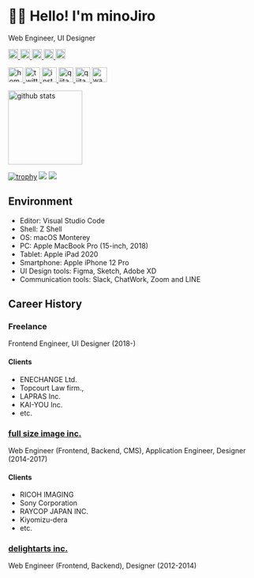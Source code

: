 # 🧑‍💻 Hello! I'm minoJiro

Web Engineer, UI Designer

<p> 
  <a target="_blank" ref="noopener" href="http://twitter.com/minojiro">
    <img height="20" src="https://img.shields.io/twitter/follow/minojiro?label=Twitter&logo=twitter&style=flat" />
  </a>
  <a target="_blank" ref="noopener" href="https://github.com/minojiro">
    <img height="20" src="https://img.shields.io/github/followers/minojiro?label=follow&logo=github&style=flat" />
  </a>
  <a target="_blank" ref="noopener" href="http://qiita.com/minojiro">
    <img height="20" src="https://qiita-badge.apiapi.app/s/minojiro/posts.svg" />
  </a>
  <a target="_blank" ref="noopener" href="https://zenn.dev/minojiro">
    <img height="20" src="https://zenn.badge.nikaera.com/s/minojiro/likes" />
  </a>
  <a target="_blank" ref="noopener" href="http://qiita.com/minojiro">
    <img height="20" src="https://qiita-badge.apiapi.app/s/minojiro/contributions.svg" />
  </a>
</p>

<p>
  <a target="_blank" ref="noopener" href="https://minojiro.com/">
    <img alt="homepage" width="30px" src="https://simpleicons.org/icons/smugmug.svg" />
  </a>
  <a target="_blank" ref="noopener" href="https://twitter.com/the_minojiro">
    <img alt="twitter" width="30px" src="https://simpleicons.org/icons/twitter.svg" />
  </a>
  <a target="_blank" ref="noopener" href="https://instagram.com/the_minojiro">
    <img alt="instagram" width="30px" src="https://simpleicons.org/icons/instagram.svg" />
  </a>
  <a target="_blank" ref="noopener" href="https://qiita.com/minojiro">
    <img alt="qiita" width="30px" src="https://simpleicons.org/icons/qiita.svg" />
  </a>
  <a target="_blank" ref="noopener" href="https://lapras.com/public/minojiro">
    <img alt="qiita" width="30px" src="https://simpleicons.org/icons/lospec.svg" />
  </a>
  <a target="_blank" ref="noopener" href="https://www.wantedly.com/id/minojiro">
    <img alt="wantedly" width="30px" src="https://simpleicons.org/icons/winmate.svg" />
  </a>
</p>

<p align="left"> 
  <!-- <img alt="Top Langs" height="150px" src="https://github-readme-stats.vercel.app/api/top-langs/?username=minojiro&layout=compact&count_private=true&show_icons=true&show_icons=true&theme=onedark" /> -->
  <img alt="github stats" height="150px" src="https://github-readme-stats.vercel.app/api?username=minojiro&count_private=true&show_icons=true&show_icons=true" />
</p>

[![trophy](https://github-profile-trophy.vercel.app/?username=minojiro&theme=gruvbox)](https://github.com/ryo-ma/github-profile-trophy)
[![](https://raw.githubusercontent.com/minojiro/minojiro/master/profile-summary-card-output/dracula/1-repos-per-language.svg)](https://github.com/vn7n24fzkq/github-profile-summary-cards)
[![](https://raw.githubusercontent.com/minojiro/minojiro/master/profile-summary-card-output/dracula/2-most-commit-language.svg)](https://github.com/vn7n24fzkq/github-profile-summary-cards)

## Environment

- Editor: Visual Studio Code
- Shell: Z Shell
- OS: macOS Monterey
- PC: Apple MacBook Pro (15-inch, 2018)
- Tablet: Apple iPad 2020
- Smartphone: Apple iPhone 12 Pro
- UI Design tools: Figma, Sketch, Adobe XD
- Communication tools: Slack, ChatWork, Zoom and LINE

## Career History

### Freelance
Frontend Engineer, UI Designer (2018-)

#### Clients

 - ENECHANGE Ltd.
 - Topcourt Law firm.,
 - LAPRAS Inc.
 - KAI-YOU Inc.
 - etc.

### [full size image inc.](https://www.fsimg.jp/)

Web Engineer (Frontend, Backend, CMS), Application Engineer, Designer (2014-2017)

#### Clients

 - RICOH IMAGING
 - Sony Corporation
 - RAYCOP JAPAN INC.
 - Kiyomizu-dera
 - etc.


### [delightarts inc.](https://delightarts.com/)

Web Engineer (Frontend, Backend), Designer (2012-2014)
